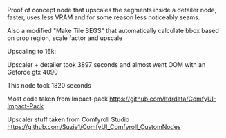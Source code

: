 Proof of concept node that upscales the segments inside a detailer node, faster, uses less VRAM and for some reason less noticeably seams. 

Also a modified "Make Tile SEGS" that automatically calculate bbox based on crop region, scale factor and upscale

Upscaling to 16k:

Upscaler + detailer took 3897 seconds and almost went OOM with an Geforce gtx 4090

This node took 1820 seconds

Most code taken from Impact-pack https://github.com/ltdrdata/ComfyUI-Impact-Pack

Upscaler stuff taken from Comfyroll Studio https://github.com/Suzie1/ComfyUI_Comfyroll_CustomNodes

